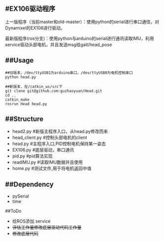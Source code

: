 #EX106驱动程序
---
上一版程序（当前master和old-master）：使用python的serial进行串口通信，对Dynamixel的EX106进行驱动。

最新版程序(ros分支)：使用python与arduino的serial进行通讯读取IMU，利用service驱动头部电机，并且发送msg给gait/head_pose


##Usage
---

	##旧版本，/dev/ttyUSB1为arduino串口，/dev/ttyUSB0为电机控制串口
	python head.py
	
	##新版本，在/catkin_ws/src下
	git clone git@github.com:guzhaoyuan/Head.git
	cd ..
	catkin_make
	rosrun Head head.py
	
	

##Structure
---

- head2.py #新版主程序入口，从head.py修改而来
- head_client.py #控制头部电机的client
- head.py #主程序入口,PID控制电机保持某一姿态
- EX106.py #底层驱动，串口通讯
- pid.py #pid算法实现
- readIMU.py #读取IMU数据并且使用
- home.py #测试文件,用于将电机返回中值

##Dependency
---

- pySerial
- time

##ToDo

- 给ROS添加 service
- ~~评估工作量修改底层驱动代码工作量~~
- ~~修改底层代码~~